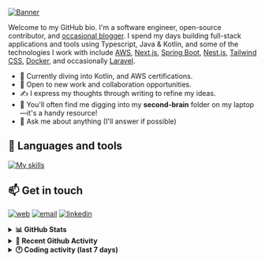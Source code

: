 [![Banner](https://raw.githubusercontent.com/wilfriedago/wilfriedago/main/assets/1.png)][website]

Welcome to my GitHub bio. I'm a software engineer, open-source contributor, and [occasional blogger][blog]. I spend my days building full-stack applications and tools using Typescript, Java & Kotlin, and some of the technologies I work with include [AWS](https://aws.amazon.com/fr/), [Next.js](https://nextjs.org/), [Spring Boot](https://spring.io/projects/spring-boot), [Nest.js](https://nestjs.com/), [Tailwind CSS](https://github.com/tailwindlabs/tailwindcss), [Docker](https://www.docker.com/), and occasionally [Laravel](https://laravel.com/).

- 🔭 Currently diving into Kotlin, and AWS certifications.
- 👯 Open to new work and collaboration opportunities.
- ✍️ I express my thoughts through writing to refine my ideas.
- 🧠 You'll often find me digging into my **second-brain** folder on my laptop—it's a handy resource!
- 💬 Ask me about anything (I'll answer if possible)

## 🎨 Languages and tools

[![My skills](https://skillicons.dev/icons?i=typescript,js,nodejs,nest,java,kotlin,spring,python,fastapi,django,aws,docker,vscode,idea,tailwind&perline=15)](https://wilfriedago.dev/about#skills)

## 📫 Get in touch
[![web](https://img.shields.io/badge/WEBSITE-12100E?logo=google-earth&color=282A36)][website]
[![email](https://img.shields.io/badge/MAIL-12100E?logo=mailgun&color=282A36)][mail]
[![linkedin](https://img.shields.io/badge/LINKEDIN-12100E?logo=linkedin&color=282A36)][linkedin]


<details>
  <summary><b>📊 GitHub Stats</b></summary>
	<br/>
	<p align="left">
		<img width="49.5%" src="https://github-readme-stats.vercel.app/api?username=wilfriedago&show_icons=true&count_private=true&title_color=10b981&icon_color=10b981&theme=react&hide_border=true&rank_icon=github" />
		<img width="49.5%" src="https://streak-stats.demolab.com/?user=wilfriedago&hide_border=true&theme=react&ring=10b981&fire=fff&currStreakNum=fff&sideLabels=10b981&currStreakLabel=10b981&sideNums=fff" />
	</p>
</details>

<details>
  <summary><b>📅 Recent Github Activity</b></summary>
	<br>

<!--RECENT_ACTIVITY:last_update-->
Last Updated: Sunday, February 9th, 2025, 4:16:28 AM
<!--RECENT_ACTIVITY:last_update_end-->

<!--RECENT_ACTIVITY:start-->
1. ⭐ Starred [timlrx/contentlayer2](https://github.com/timlrx/contentlayer2)<br>
2. 🔱 Forked [wilfriedago/deep-research](https://github.com/wilfriedago/deep-research) from [dzhng/deep-research](https://github.com/dzhng/deep-research)<br>
3. ⭐ Starred [dzhng/deep-research](https://github.com/dzhng/deep-research)<br>
4. ⭐ Starred [thewh1teagle/kokoro-onnx](https://github.com/thewh1teagle/kokoro-onnx)<br>
5. 🔱 Forked [wilfriedago/pientaa-arch-demo](https://github.com/wilfriedago/pientaa-arch-demo) from [pientaa/arch-demo](https://github.com/pientaa/arch-demo)<br>
<!--RECENT_ACTIVITY:end-->
</details>

<details>
  <summary><b>🕐 Coding activity (last 7 days)</b></summary>
	<br>

<!--START_SECTION:waka-->

```python
Total Time: 34 hrs 43 mins

Java              10 hrs 1 min    ███████░░░░░░░░░░░░░░░░░░   28.35 %
XML               5 hrs 45 mins   ████░░░░░░░░░░░░░░░░░░░░░   16.27 %
TypeScript        5 hrs 18 mins   ███▓░░░░░░░░░░░░░░░░░░░░░   15.00 %
SQL               2 hrs 30 mins   █▓░░░░░░░░░░░░░░░░░░░░░░░   07.11 %
CSS               1 hr 39 mins    █▒░░░░░░░░░░░░░░░░░░░░░░░   04.69 %
JavaScript        52 mins         ▓░░░░░░░░░░░░░░░░░░░░░░░░   02.48 %
Other             36 mins         ▒░░░░░░░░░░░░░░░░░░░░░░░░   01.73 %
```

<!--END_SECTION:waka-->
</details>

[website]: https://wilfriedago.dev
[linkedin]: https://linkedin.com/in/wilfriedago
[blog]: https://wilfriedago.dev/blog
[mail]: mailto:me@wilfriedago.dev
